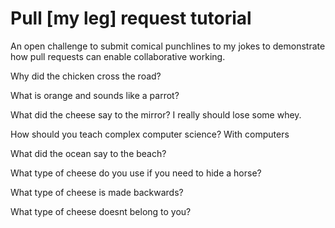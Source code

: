 # Pull [my leg] request tutorial
An open challenge to submit comical punchlines to my jokes to demonstrate how pull requests can enable collaborative working. 

Why did the chicken cross the road? 

What is orange and sounds like a parrot?


What did the cheese say to the mirror? 
I really should lose some whey.

How should you teach complex computer science? 
With computers

What did the ocean say to the beach?


What type of cheese do you use if you need to hide a horse?


What type of cheese is made backwards?


What type of cheese doesnt belong to you?
